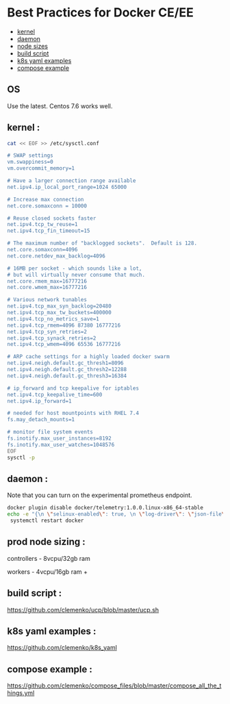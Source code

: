 # Best Practices for Docker CE/EE

- [kernel](#kernel)
- [daemon](#daemon)
- [node sizes](#node)
- [build script](#build)
- [k8s yaml examples](#yaml)
- [compose example](#compose)

## OS
Use the latest. Centos 7.6 works well.

<a name="kernel"></a>
## kernel :
```bash
cat << EOF >> /etc/sysctl.conf

# SWAP settings
vm.swappiness=0
vm.overcommit_memory=1

# Have a larger connection range available
net.ipv4.ip_local_port_range=1024 65000

# Increase max connection
net.core.somaxconn = 10000

# Reuse closed sockets faster
net.ipv4.tcp_tw_reuse=1
net.ipv4.tcp_fin_timeout=15

# The maximum number of "backlogged sockets".  Default is 128.
net.core.somaxconn=4096
net.core.netdev_max_backlog=4096

# 16MB per socket - which sounds like a lot,
# but will virtually never consume that much.
net.core.rmem_max=16777216
net.core.wmem_max=16777216

# Various network tunables
net.ipv4.tcp_max_syn_backlog=20480
net.ipv4.tcp_max_tw_buckets=400000
net.ipv4.tcp_no_metrics_save=1
net.ipv4.tcp_rmem=4096 87380 16777216
net.ipv4.tcp_syn_retries=2
net.ipv4.tcp_synack_retries=2
net.ipv4.tcp_wmem=4096 65536 16777216

# ARP cache settings for a highly loaded docker swarm
net.ipv4.neigh.default.gc_thresh1=8096
net.ipv4.neigh.default.gc_thresh2=12288
net.ipv4.neigh.default.gc_thresh3=16384

# ip_forward and tcp keepalive for iptables
net.ipv4.tcp_keepalive_time=600
net.ipv4.ip_forward=1

# needed for host mountpoints with RHEL 7.4
fs.may_detach_mounts=1

# monitor file system events
fs.inotify.max_user_instances=8192
fs.inotify.max_user_watches=1048576
EOF
sysctl -p
```

<a name="daemon"></a>
## daemon :
Note that you can turn on the experimental prometheus endpoint.

```bash
docker plugin disable docker/telemetry:1.0.0.linux-x86_64-stable
echo -e "{\n \"selinux-enabled\": true, \n \"log-driver\": \"json-file\", \"log-opts\": {\"max-size\": \"10m\", \"max-file\": \"3\"}, \n}" > /etc/docker/daemon.json
 systemctl restart docker
```

<a name="node"></a>
## prod node sizing :
controllers - 8vcpu/32gb ram

workers - 4vcpu/16gb ram +

<a name="build"></a>
## build script :
<a href="https://github.com/clemenko/ucp/blob/master/do_ucp.sh">https://github.com/clemenko/ucp/blob/master/ucp.sh</a>

<a name="yaml"></a>
## k8s yaml examples :
<a href="https://github.com/clemenko/k8s_yaml">https://github.com/clemenko/k8s_yaml</a>

<a name="compose"></a>
## compose example :
<a href="https://github.com/clemenko/compose_files/blob/master/compose_all_the_things.yml">https://github.com/clemenko/compose_files/blob/master/compose_all_the_things.yml</a>
